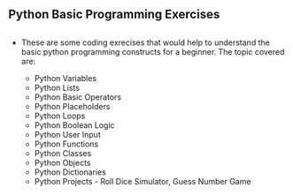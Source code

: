## Python Basic Programming Exercises <h2>
  
* These are some coding exrecises that would help to understand the basic python programming constructs for a beginner. The topic covered are:

  * Python Variables
  * Python Lists
  * Python Basic Operators
  * Python Placeholders
  * Python Loops
  * Python Boolean Logic
  * Python User Input
  * Python Functions
  * Python Classes
  * Python Objects
  * Python Dictionaries
  * Python Projects - Roll Dice Simulator, Guess Number Game
  
  
